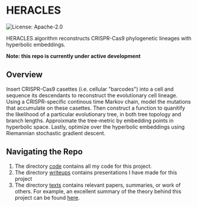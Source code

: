 # HERACLES
![License: Apache-2.0](https://img.shields.io/github/license/gil2rok/heracles)

HERACLES algorithm reconstructs CRISPR-Cas9 phylogenetic lineages with hyperbolic embeddings.

**Note: this repo is currently under active development**

## Overview

Insert CRISPR-Cas9 casettes (i.e. cellular "barcodes") into a cell and sequence its descendants to reconstruct the evolutionary cell lineage. Using a CRISPR-specific continous time Markov chain, model the mutations that accumulate on these casettes. Then construct a function to quanitify the likelihood of a particular evolutionary tree, in both tree topology and branch lengths. Approixmate the tree-metric by embedding points in hyperbolic space. Lastly, optimize over the hyperbolic embeddings using Riemannian stochastic gradient descent.

## Navigating the Repo

1. The directory [code](/code/) contains all my code for this project.
2. The directory [writeups](/writeups/) contains presentations I have made for this project
3. The directory [texts](/texts/) contains relevant papers, summaries, or work of others. For example, an excellent summary of the theory behind this project can be found [here](/texts/sitara-writeup.pdf).

